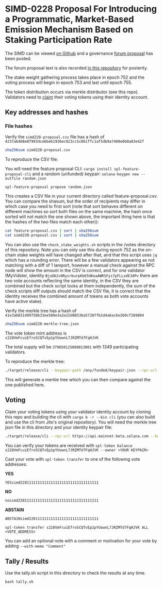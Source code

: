 # SIMD-0228 Proposal For Introducing a Programmatic, Market-Based Emission Mechanism Based on Staking Participation Rate

The SIMD can be viewed [on Github](https://github.com/solana-foundation/solana-improvement-documents/blob/0ff66abbade06e6e57f28a958f842bea10cbdb38/proposals/0228-market-based-emission-mechanism.md) and a governance [forum proposal](https://forum.solana.com/t/proposal-for-introducing-a-programmatic-market-based-emission-mechanism-based-on-staking-participation-rate/3294) has been posted.

The forum proposal text is also recorded [in this repository](https://github.com/laine-sa/solgov-distributor/blob/master/votes/simd0228/PROPOSAL.md) for posterity.

The stake weight gathering process takes place in epoch 752 and the voting process will begin in epoch 753 and last until epoch 755.

The token distribution occurs via merkle distributor (see this repo). Validators need to [claim](https://github.com/laine-sa/solgov-distributor) their voting tokens using their identity account.

## Key addresses and hashes

### File hashes

Verify the `simd228-proposal.csv` file has a hash of `423fa6408e8f993dce6be61936ec823cc5c061ffc1af5db9a7400e0b0a83e42f`

```bash
sha256sum simd228-proposal.csv
```

To reproduce the CSV file:

You will need the feature proposal CLI: `cargo install spl-feature-proposal-cli`
and a random (unfunded) keypair: `solana-keygen new --outfile random.json`

```bash
spl-feature-proposal propose random.json
```

This creates a CSV file in your current directory called feature-proposal.csv. You can compare the shasum, but the order of recipients may differ in which case you need to first sort (note that sort behaves different on different machines so sort both files on the same machine, the hash once sorted will not match the one shown above, the important thing here is that the hashes of the two files match each other)):

```bash
cat feature-proposal.csv | sort | sha256sum
cat simd228-proposal.csv | sort | sha256sum
```

You can also use the `check_stake_weights.sh` scripts in the /votes directory of this repository. Note you can only use this during epoch 752 as the on-chain stake weights will have changed after that, and that this script uses `jq` which has a rounding error. There will be a few validators appearing as not matching with a diff of 1 lamport, however a manual check against the RPC node will show the amount in the CSV is correct, and for one validator (MyVidster, identity `BjuD62v9RysrburpKb65UKeaAWRSFyi7pFLLxdE3dPv` there are two vote accounts reflecting the same identity, in the CSV they are combined but the check script looks at them independently, the sum of the check scripts diff outputs should match the CSV file, it is correct that the identity receives the combined amount of tokens as both vote accounts have active stake).

Verify the merkle tree has a hash of `41e3a6831499750b33ee580e3a2a15d08536a5728ffb1d4a6ac6e260cf269804`

```bash
sha256sum simd228-merkle-tree.json
```

The vote token mint address is `s228VmFcuiEfroSCQTvEp1pYUownL7JRZMTd7FqHJVK`

The total supply will be `379050125089013001` with 1349 participating validators.

To reproduce the merkle tree:

```bash
./target/release/cli --keypair-path /any/funded/keypair.json --rpc-url https://api.mainnet-beta.solana.com --mint s228VmFcuiEfroSCQTvEp1pYUownL7JRZMTd7FqHJVK create-merkle-tree --csv-path ./votes/simd0228/simd228-proposal.csv --merkle-tree-path simd-0228-merkle-tree-to-verify.json
```

This will generate a merkle tree which you can then compare against the one published here.

## Voting

Claim your voting tokens using your validator identity account by cloning this repo and building the cli with `cargo b -r --bin cli` (you can also build and use the cli from Jito's original repository). You will need the merkle tree json file in this directory and your identity keypair file:

```bash
./target/release/cli --rpc-url https://api.mainnet-beta.solana.com --keypair-path <YOUR KEYPAIR> --airdrop-version 0 --mint s228VmFcuiEfroSCQTvEp1pYUownL7JRZMTd7FqHJVK --program-id mERKcfxMC5SqJn4Ld4BUris3WKZZ1ojjWJ3A3J5CKxv claim --merkle-tree-path ./votes/simd0228/simd228-merkle-tree.json
```

You can verify your tokens are received with `spl-token balance s228VmFcuiEfroSCQTvEp1pYUownL7JRZMTd7FqHJVK --owner <YOUR KEYPAIR>`

Cast your vote with `spl-token transfer` to one of the following vote addresses:

**YES**
```bash
YESsimd228111111111111111111111111111111111
```

**NO**
```bash
nosimd2281111111111111111111111111111111111
```

**ABSTAIN**
```bash
ABSTA1Nsimd22811111111111111111111111111111
```

`spl-token transfer s228VmFcuiEfroSCQTvEp1pYUownL7JRZMTd7FqHJVK ALL <VOTE_ADDRESS>`

You can add an optional note with a comment or motivation for your vote by adding `--with-memo "Comment"`

## Tally / Results
Use the tally.sh script in this directory to check the results at any time.

`bash tally.sh`
